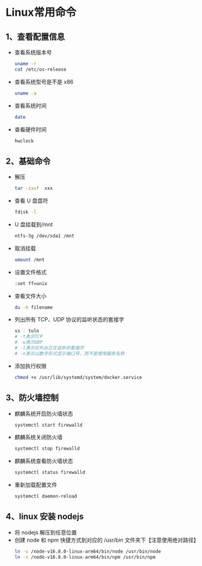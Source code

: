 # Linux常用命令

## 1、查看配置信息

- 查看系统版本号
  ```bash
  uname -r
  cat /etc/os-release
  ```
- 查看系统型号是不是 x86

  ```bash
  uname -a
  ```

- 查看系统时间
  ```bash
  date
  ```
- 查看硬件时间
  ```bash
  hwclock
  ```

## 2、基础命令

- 解压

  ```bash
  tar -zxvf  xxx
  ```

- 查看 U 盘盘符

  ```bash
  fdisk -l
  ```

- U 盘挂载到/mnt

  ```bash
  ntfs-3g /dev/sda1 /mnt
  ```

- 取消挂载

  ```bash
  umount /mnt
  ```

- 设置文件格式

  ```bash
  :set ff=unix
  ```

- 查看文件大小

  ```bash
  du -h filename
  ```

- 列出所有 TCP、UDP 协议的监听状态的套接字

  ```bash
  ss - tuln
  # -t表示TCP
  # -u表示UDP
  # -l表示仅列出正在监听的套接字
  # -n表示以数字形式显示端口号，而不是使用服务名称
  ```

- 添加执行权限
  ```bash
  chmod +x /usr/lib/systemd/system/docker.service
  ```

## 3、防火墙控制

- 麒麟系统开启防火墙状态
  ```bash
  systemctl start firewalld
  ```
- 麒麟系统关闭防火墙
  ```bash
  systemctl stop firewalld
  ```
- 麒麟系统查看防火墙状态
  ```bash
  systemctl status firewalld
  ```
- 重新加载配置文件
  ```bash
  systemctl daemon-reload
  ```

## 4、linux 安装 nodejs

- 将 nodejs 解压到任意位置
- 创建 node 和 npm 快捷方式到对应的 /usr/bin 文件夹下【注意使用绝对路径】
  ```bash
  ln -s /node-v16.8.0-linux-arm64/bin/node /usr/bin/node
  ln -s /node-v16.8.0-linux-arm64/bin/npm /usr/bin/npm
  ```
